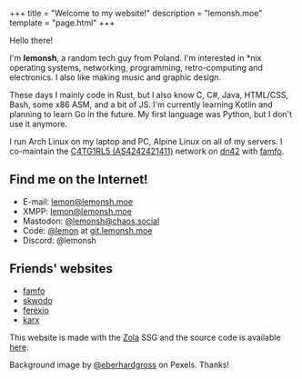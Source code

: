 +++
title = "Welcome to my website!"
description = "lemonsh.moe"
template = "page.html"
+++

Hello there!

I'm **lemonsh**, a random tech guy from Poland. I'm interested in \*nix operating systems, networking, programming, retro-computing and electronics. I also like making music and graphic design.

These days I mainly code in Rust, but I also know C, C#, Java, HTML/CSS, Bash, some x86 ASM, and a bit of JS. I'm currently learning Kotlin and planning to learn Go in the future. My first language was Python, but I don't use it anymore.

I run Arch Linux on my laptop and PC, Alpine Linux on all of my servers. I co-maintain the [C4TG1RL5 (AS4242421411)](https://catgirls.systems) network on [dn42](https://dn42.us/) with [famfo](https://famfo.xyz).

## Find me on the Internet!
* E-mail: [lemon@lemonsh.moe](mailto:lemon@lemonsh.moe)
* XMPP: [lemon@lemonsh.moe](xmpp:lemon@lemonsh.moe)
* Mastodon: <a rel="me" href="https://chaos.social/@lemonsh">@lemonsh@chaos.social</a>
* Code: [@lemon](https://git.lemonsh.moe/lemon) at [git.lemonsh.moe](https://git.lemonsh.moe)
* Discord: @lemonsh

## Friends' websites
* [famfo](https://famfo.xyz)
* [skwodo](https://skwodo.com)
* [ferexio](https://fx.vc-mp.eu)
* [karx](https://karx.xyz)

This website is made with the [Zola](https://getzola.org) SSG and the source code is available [here](https://github.com/lemon-sh/lemonsh.moe).

Background image by [@eberhardgross](https://www.pexels.com/@eberhardgross/) on Pexels. Thanks!
